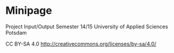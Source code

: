 Minipage
=================
Project Input/Output
Semester 14/15
University of Applied Sciences Potsdam



CC BY-SA 4.0
http://creativecommons.org/licenses/by-sa/4.0/